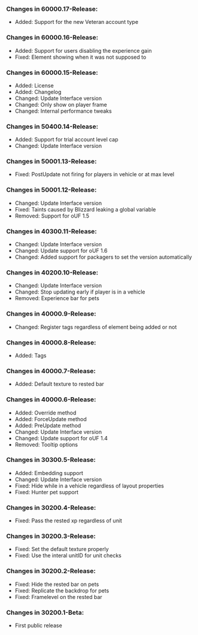 ### Changes in 60000.17-Release:

- Added: Support for the new Veteran account type

### Changes in 60000.16-Release:

- Added: Support for users disabling the experience gain
- Fixed: Element showing when it was not supposed to

### Changes in 60000.15-Release:

- Added: License
- Added: Changelog
- Changed: Update Interface version
- Changed: Only show on player frame
- Changed: Internal performance tweaks

### Changes in 50400.14-Release:

- Added: Support for trial account level cap
- Changed: Update Interface version

### Changes in 50001.13-Release:

- Fixed: PostUpdate not firing for players in vehicle or at max level

### Changes in 50001.12-Release:

- Changed: Update Interface version
- Fixed: Taints caused by Blizzard leaking a global variable
- Removed: Support for oUF 1.5

### Changes in 40300.11-Release:

- Changed: Update Interface version
- Changed: Update support for oUF 1.6
- Changed: Added support for packagers to set the version automatically

### Changes in 40200.10-Release:

- Changed: Update Interface version
- Changed: Stop updating early if player is in a vehicle
- Removed: Experience bar for pets

### Changes in 40000.9-Release:

- Changed: Register tags regardless of element being added or not

### Changes in 40000.8-Release:

- Added: Tags

### Changes in 40000.7-Release:

- Added: Default texture to rested bar

### Changes in 40000.6-Release:

- Added: Override method
- Added: ForceUpdate method
- Added: PreUpdate method
- Changed: Update Interface version
- Changed: Update support for oUF 1.4
- Removed: Tooltip options

### Changes in 30300.5-Release:

- Added: Embedding support
- Changed: Update Interface version
- Fixed: Hide while in a vehicle regardless of layout properties
- Fixed: Hunter pet support

### Changes in 30200.4-Release:

- Fixed: Pass the rested xp regardless of unit

### Changes in 30200.3-Release:

- Fixed: Set the default texture properly
- Fixed: Use the interal unitID for unit checks

### Changes in 30200.2-Release:

- Fixed: Hide the rested bar on pets
- Fixed: Replicate the backdrop for pets
- Fixed: Framelevel on the rested bar

### Changes in 30200.1-Beta:

- First public release
